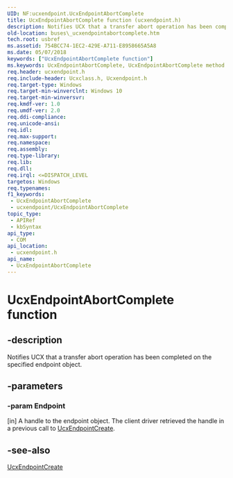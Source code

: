 ```yaml
---
UID: NF:ucxendpoint.UcxEndpointAbortComplete
title: UcxEndpointAbortComplete function (ucxendpoint.h)
description: Notifies UCX that a transfer abort operation has been completed on the specified endpoint object.
old-location: buses\_ucxendpointabortcomplete.htm
tech.root: usbref
ms.assetid: 754BCC74-1EC2-429E-A711-E8958665A5A8
ms.date: 05/07/2018
keywords: ["UcxEndpointAbortComplete function"]
ms.keywords: UcxEndpointAbortComplete, UcxEndpointAbortComplete method [Buses], buses._ucxendpointabortcomplete, ucxendpoint/UcxEndpointAbortComplete
req.header: ucxendpoint.h
req.include-header: Ucxclass.h, Ucxendpoint.h
req.target-type: Windows
req.target-min-winverclnt: Windows 10
req.target-min-winversvr: 
req.kmdf-ver: 1.0
req.umdf-ver: 2.0
req.ddi-compliance: 
req.unicode-ansi: 
req.idl: 
req.max-support: 
req.namespace: 
req.assembly: 
req.type-library: 
req.lib: 
req.dll: 
req.irql: <=DISPATCH_LEVEL
targetos: Windows
req.typenames: 
f1_keywords:
 - UcxEndpointAbortComplete
 - ucxendpoint/UcxEndpointAbortComplete
topic_type:
 - APIRef
 - kbSyntax
api_type:
 - COM
api_location:
 - ucxendpoint.h
api_name:
 - UcxEndpointAbortComplete
---
```


# UcxEndpointAbortComplete function


## -description

Notifies UCX that a transfer abort operation has been completed  on the specified endpoint object.

## -parameters

### -param Endpoint 

[in]
A handle to the endpoint object. The client driver retrieved the handle in a previous call to <a href="/windows-hardware/drivers/ddi/ucxendpoint/nf-ucxendpoint-ucxendpointcreate">UcxEndpointCreate</a>.

## -see-also

<a href="/windows-hardware/drivers/ddi/ucxendpoint/nf-ucxendpoint-ucxendpointcreate">UcxEndpointCreate</a>